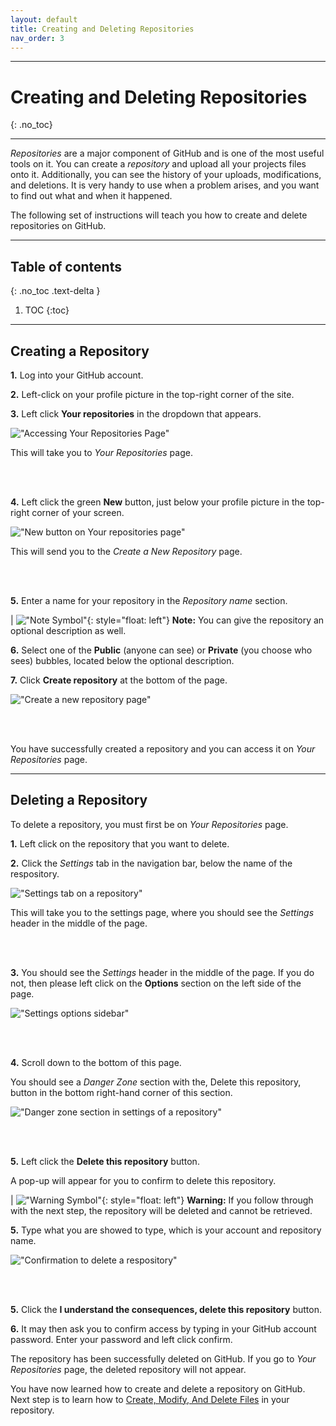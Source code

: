 ```yaml
---
layout: default
title: Creating and Deleting Repositories
nav_order: 3
---
```


---
# **Creating and Deleting Repositories**
{: .no_toc}

---

_Repositories_ are a major component of GitHub and is one of the most useful tools on it. You can create a _repository_ and upload all your projects files onto it. Additionally, you can see the history of your uploads, modifications, and deletions. It is very handy to use when a problem arises, and you want to find out what and when it happened.

The following set of instructions will teach you how to create and delete repositories on GitHub.

---

## Table of contents
{: .no_toc .text-delta }

1. TOC
{:toc}

---

## Creating a Repository


**1.** Log into your GitHub account.

**2.** Left-click on your profile picture in the top-right corner of the site.

**3.** Left click **Your repositories** in the dropdown that appears.

!["Accessing Your Repositories Page"](https://github.com/orion13579/COMM-2216-SetE-Group6/blob/gh-pages/assets/images/Your%20Repositories.png?raw=true) 

This will take you to *Your Repositories* page.

<br/><br/>

**4.** Left click the green **New** button, just below your profile picture in the top-right corner of your screen.

!["New button on Your repositories page"](https://github.com/orion13579/COMM-2216-SetE-Group6/blob/gh-pages/assets/images/New%20Repositories.png?raw=true) 

This will send you to the *Create a New Repository* page.

<br/><br/>

**5.** Enter a name for your repository in the *Repository name* section. 

|   !["Note Symbol"](https://github.com/orion13579/COMM-2216-SetE-Group6/blob/gh-pages/assets/images/Note.png?raw=true){: style="float: left"} **Note:** You can give the repository an optional description as well.

**6.** Select one of the **Public** (anyone can see) or **Private** (you choose who sees) bubbles, located below the optional description.

**7.** Click **Create repository** at the bottom of the page.

!["Create a new repository page"](https://github.com/orion13579/COMM-2216-SetE-Group6/blob/gh-pages/assets/images/Create%20Repository%203.png?raw=true)

<br/><br/>

You have successfully created a repository and you can access it on *Your Repositories* page.

---

## Deleting a Repository

To delete a repository, you must first be on *Your Repositories* page.

**1.** Left click on the repository that you want to delete.

**2.** Click the *Settings* tab in the navigation bar, below the name of the respository.

!["Settings tab on a repository"](https://github.com/orion13579/COMM-2216-SetE-Group6/blob/gh-pages/assets/images/Repository%20settings.png?raw=true)

This will take you to the settings page, where you should see the *Settings* header in the middle of the page.

<br/><br/>

**3.** You should see the *Settings* header in the middle of the page. If you do not, then please left click on the **Options** section on the left side of the page.

!["Settings options sidebar"](https://github.com/orion13579/COMM-2216-SetE-Group6/blob/gh-pages/assets/images/Settings%20Options.png?raw=true)

<br/><br/>

**4.** Scroll down to the bottom of this page.

You should see a *Danger Zone* section with the, Delete this repository, button in the bottom right-hand corner of this section.

!["Danger zone section in settings of a repository"](https://github.com/orion13579/COMM-2216-SetE-Group6/blob/gh-pages/assets/images/Danger%20Zone.png?raw=true)

<br/><br/>

**5.** Left click the **Delete this repository** button.

A pop-up will appear for you to confirm to delete this repository.

|   !["Warning Symbol"](https://github.com/orion13579/COMM-2216-SetE-Group6/blob/gh-pages/assets/images/Warning.png?raw=true){: style="float: left"} **Warning:** If you follow through with the next step, the repository will be deleted and cannot be retrieved.

**5.** Type what you are showed to type, which is your account and repository name.

!["Confirmation to delete a respository"](https://github.com/orion13579/COMM-2216-SetE-Group6/blob/gh-pages/assets/images/Delete%20Repository.png?raw=true)

<br/><br/>

**5.** Click the **I understand the consequences, delete this repository** button.

**6.** It may then ask you to confirm access by typing in your GitHub account password. Enter your password and left click confirm. 

The repository has been successfully deleted on GitHub. If you go to *Your Repositories* page, the deleted repository will not appear. 

You have now learned how to create and delete a repository on GitHub. Next step is to learn how to [Create, Modify, And Delete Files](https://orion13579.github.io/COMM-2216-SetE-Group6/docs/configuration/) in your repository.